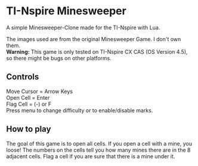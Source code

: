 # TI-Nspire Minesweeper
A simple Minesweeper-Clone made for the TI-Nspire with Lua.

The images used are from the original Minesweeper Game. I don't own them.<br>
**Warning:** This game is only tested on TI-Nspire CX CAS (OS Version 4.5), so there might be bugs on other platforms.

## Controls
Move Cursor = Arrow Keys<br>
Open Cell = Enter<br>
Flag Cell = (-)    or    F<br>
Press menu to change difficulty or to enable/disable marks.<br>

## How to play
The goal of this game is to open all cells.
If you open a cell with a mine, you loose!
The numbers on the cells tell you how many mines there are in the 8 adjacent cells.
Flag a cell if you are sure that there is a mine under it.
